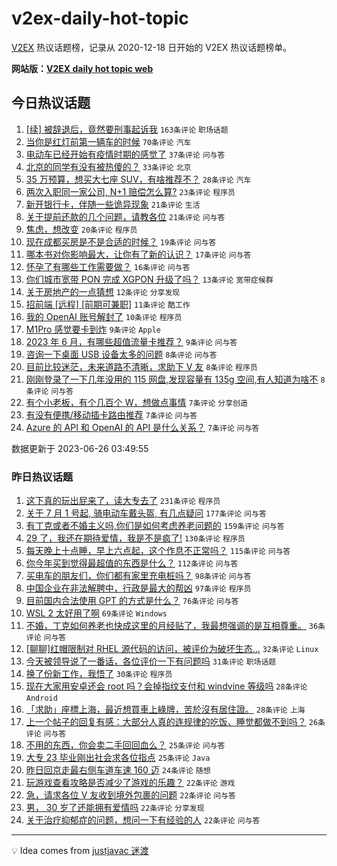 # v2ex-daily-hot-topic

[V2EX](https://www.v2ex.com/) 热议话题榜，记录从 2020-12-18 日开始的 V2EX 热议话题榜单。

**网站版：[V2EX daily hot topic web](https://boojack.github.io/v2ex-daily-hot-topic-web/)**

## 今日热议话题

<!-- TODAY BEGIN -->

1. [[续] 被辞退后，竟然要刑事起诉我](https://www.v2ex.com/t/951649) `163条评论` `职场话题`
1. [当你是红灯前第一辆车的时候](https://www.v2ex.com/t/951664) `70条评论` `汽车`
1. [电动车已经开始有疫情时期的感觉了](https://www.v2ex.com/t/951660) `37条评论` `问与答`
1. [北京的同学有没有被热傻的？](https://www.v2ex.com/t/951658) `33条评论` `北京`
1. [35 万预算，想买大七座 SUV，有啥推荐不？](https://www.v2ex.com/t/951679) `28条评论` `汽车`
1. [两次入职同一家公司, N+1 赔偿怎么算?](https://www.v2ex.com/t/951661) `23条评论` `程序员`
1. [新开银行卡，伴随一些诡异现象](https://www.v2ex.com/t/951659) `21条评论` `生活`
1. [关于提前还款的几个问题，请教各位](https://www.v2ex.com/t/951630) `21条评论` `问与答`
1. [焦虑，想改变](https://www.v2ex.com/t/951668) `20条评论` `程序员`
1. [现在成都买房是不是合适的时候？](https://www.v2ex.com/t/951629) `19条评论` `问与答`
1. [哪本书对你影响最大，让你有了新的认识？](https://www.v2ex.com/t/951691) `17条评论` `问与答`
1. [怀孕了有哪些工作需要做？](https://www.v2ex.com/t/951687) `16条评论` `问与答`
1. [你们城市宽带 PON 完成 XGPON 升级了吗？](https://www.v2ex.com/t/951662) `13条评论` `宽带症候群`
1. [关于房地产的一点猜想](https://www.v2ex.com/t/951706) `12条评论` `分享发现`
1. [招前端 [远程] [前期可兼职]](https://www.v2ex.com/t/951639) `11条评论` `酷工作`
1. [我的 OpenAI 账号解封了](https://www.v2ex.com/t/951654) `10条评论` `程序员`
1. [M1Pro 感觉要卡到炸](https://www.v2ex.com/t/951686) `9条评论` `Apple`
1. [2023 年 6 月，有哪些超值流量卡推荐？](https://www.v2ex.com/t/951678) `9条评论` `问与答`
1. [咨询一下桌面 USB 设备太多的问题](https://www.v2ex.com/t/951695) `8条评论` `问与答`
1. [目前比较迷茫，未来道路不清晰，求助下 V 友](https://www.v2ex.com/t/951671) `8条评论` `程序员`
1. [刚刚登录了一下几年没用的 115 网盘,发现容量有 135g 空间,有人知道为啥不](https://www.v2ex.com/t/951656) `8条评论` `问与答`
1. [有个小老板，有个几百个 W，想做点事情](https://www.v2ex.com/t/951701) `7条评论` `分享创造`
1. [有没有便携/移动插卡路由推荐](https://www.v2ex.com/t/951645) `7条评论` `问与答`
1. [Azure 的 API 和 OpenAI 的 API 是什么关系？](https://www.v2ex.com/t/951633) `7条评论` `问与答`

数据更新于 2023-06-26 03:49:55

<!-- TODAY END -->

### 昨日热议话题

<!-- YESTERDAY BEGIN -->

1. [这下真的玩出屁来了，读大专去了](https://www.v2ex.com/t/951401) `231条评论` `程序员`
1. [关于 7 月 1 号起, 骑电动车戴头盔, 有几点疑问](https://www.v2ex.com/t/951326) `177条评论` `问与答`
1. [有丁克或者不婚主义吗,你们是如何考虑养老问题的](https://www.v2ex.com/t/951355) `159条评论` `问与答`
1. [29 了，我还在期待爱情，我是不是疯了!](https://www.v2ex.com/t/951323) `130条评论` `程序员`
1. [每天晚上十点睡，早上六点起，这个作息不正常吗？](https://www.v2ex.com/t/951381) `115条评论` `问与答`
1. [你今年买到觉得最超值的东西是什么？](https://www.v2ex.com/t/951413) `112条评论` `问与答`
1. [买电车的朋友们，你们都有家里充电桩吗？](https://www.v2ex.com/t/951317) `98条评论` `问与答`
1. [中国企业在非法解聘中，行政是最大的帮凶](https://www.v2ex.com/t/951385) `97条评论` `程序员`
1. [目前国内合法使用 GPT 的方式是什么？](https://www.v2ex.com/t/951372) `76条评论` `问与答`
1. [WSL 2 太好用了啊](https://www.v2ex.com/t/951431) `69条评论` `Windows`
1. [不婚，丁克如何养老也快成这里的月经贴了，我最想强调的是互相尊重。](https://www.v2ex.com/t/951490) `36条评论` `问与答`
1. [[聊聊]红帽限制对 RHEL 源代码的访问，被评价为破坏生态…](https://www.v2ex.com/t/951378) `32条评论` `Linux`
1. [今天被领导说了一番话，各位评价一下有问题吗](https://www.v2ex.com/t/951569) `31条评论` `职场话题`
1. [换了份新工作，我悟了](https://www.v2ex.com/t/951455) `30条评论` `程序员`
1. [现在大家用安卓还会 root 吗？会掉指纹支付和 windvine 等级吗](https://www.v2ex.com/t/951507) `28条评论` `Android`
1. [「求助」座標上海，最近想買車上綠牌，苦於沒有居住證。](https://www.v2ex.com/t/951348) `28条评论` `上海`
1. [上一个帖子的回复有感：大部分人真的连规律的吃饭、睡觉都做不到吗？](https://www.v2ex.com/t/951473) `26条评论` `问与答`
1. [不用的东西，你会卖二手回回血么？](https://www.v2ex.com/t/951592) `25条评论` `问与答`
1. [大专 23 毕业刚出社会求各位指点](https://www.v2ex.com/t/951485) `25条评论` `Java`
1. [昨日回京走最右侧车道车速 160 迈](https://www.v2ex.com/t/951426) `24条评论` `随想`
1. [玩游戏查看攻略是否减少了游戏的乐趣？](https://www.v2ex.com/t/951549) `22条评论` `游戏`
1. [急，请求各位 V 友收到境外包裹的问题](https://www.v2ex.com/t/951519) `22条评论` `问与答`
1. [男， 30 岁了还能拥有爱情吗](https://www.v2ex.com/t/951453) `22条评论` `分享发现`
1. [关于治疗抑郁症的问题，想问一下有经验的人](https://www.v2ex.com/t/951446) `22条评论` `问与答`

<!-- YESTERDAY END -->

---

💡 Idea comes from [justjavac 迷渡](https://github.com/justjavac/)
